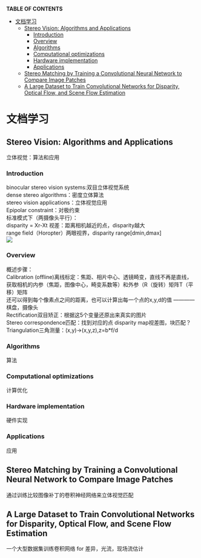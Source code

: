 **TABLE OF CONTENTS**		
<!-- TOC depthFrom:1 depthTo:6 withLinks:1 updateOnSave:1 orderedList:0 -->

- [文档学习](#文档学习)
	- [Stereo Vision: Algorithms and Applications](#stereo-vision-algorithms-and-applications)
		- [Introduction](#introduction)
		- [Overview](#overview)
		- [Algorithms](#algorithms)
		- [Computational optimizations](#computational-optimizations)
		- [Hardware implementation](#hardware-implementation)
		- [Applications](#applications)
	- [Stereo Matching by Training a Convolutional Neural Network to Compare Image Patches](#stereo-matching-by-training-a-convolutional-neural-network-to-compare-image-patches)
	- [A Large Dataset to Train Convolutional Networks for Disparity, Optical Flow, and Scene Flow Estimation](#a-large-dataset-to-train-convolutional-networks-for-disparity-optical-flow-and-scene-flow-estimation)

<!-- /TOC -->
# 文档学习
## Stereo Vision: Algorithms and Applications
立体视觉：算法和应用  
### Introduction
binocular stereo vision systems:双目立体视觉系统  
dense stereo algorithms：密度立体算法  
stereo vision applications：立体视觉应用  
Epipolar constraint：对极约束  
标准模式下（两摄像头平行）：  
disparity = Xr-Xt 视差：距离相机越近的点，disparity越大  
range field（Horopter）两眼视界，disparity range[dmin,dmax]  
![](http://chart.googleapis.com/chart?cht=tx&chl=z=\frac{b*f}{d})

### Overview
概述步骤：				
Calibration (offline)离线标定：焦距、相片中心、透镜畸变，直线不再是直线，获取相机的内参（焦距，图像中心，畸变系数等）和外参（R（旋转）矩阵T（平移）矩阵  
还可以得到每个像素点之间的距离，也可以计算出每一个点的x,y,d的值
————棋盘，摄像头  
Rectification双目矫正：根据这5个变量还原出来真实的图片  
Stereo correspondence匹配：找到对应的点	disparity map视差图，块匹配？  
Triangulation三角测量：(x,y)->(x,y,z),z=b*f/d  



### Algorithms
算法
### Computational optimizations
计算优化
### Hardware implementation
硬件实现
### Applications
应用

## Stereo Matching by Training a Convolutional Neural Network to Compare Image Patches
通过训练比较图像补丁的卷积神经网络来立体视觉匹配

## A Large Dataset to Train Convolutional Networks for Disparity, Optical Flow, and Scene Flow Estimation
一个大型数据集训练卷积网络 for 差异，光流，现场流估计
